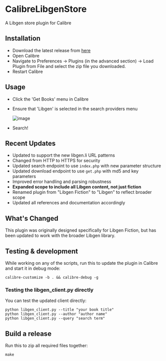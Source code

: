 # CalibreLibgenStore
A Libgen store plugin for Calibre

## Installation
- Download the latest release from [here](https://github.com/fallaciousreasoning/CalibreLibgenStore/releases)
- Open Calibre
- Navigate to Preferences -> Plugins (in the advanced section) -> Load Plugin from File and select the zip file you downloaded.
- Restart Calibre

## Usage
- Click the 'Get Books' menu in Calibre
- Ensure that 'Libgen' is selected in the search providers menu

    ![image](https://cloud.githubusercontent.com/assets/7678024/26022030/fefe8b24-37dc-11e7-8373-16c6069fa538.png)
- Search!

## Recent Updates
- Updated to support the new libgen.li URL patterns
- Changed from HTTP to HTTPS for security
- Updated search endpoint to use `index.php` with new parameter structure
- Updated download endpoint to use `get.php` with md5 and key parameters
- Improved error handling and parsing robustness
- **Expanded scope to include all Libgen content, not just fiction**
- Renamed plugin from "Libgen Fiction" to "Libgen" to reflect broader scope
- Updated all references and documentation accordingly

## What's Changed
This plugin was originally designed specifically for Libgen Fiction, but has been updated to work with the broader Libgen library.

## Testing & development

While working on any of the scripts, run this to update the plugin in Calibre and start it in debug mode:

```shell
calibre-customize -b . && calibre-debug -g
```

### Testing the libgen_client.py directly

You can test the updated client directly:

```shell
python libgen_client.py --title "your book title"
python libgen_client.py --author "author name"
python libgen_client.py --query "search term"
```

## Build a release

Run this to zip all required files together:

```shell
make
```
